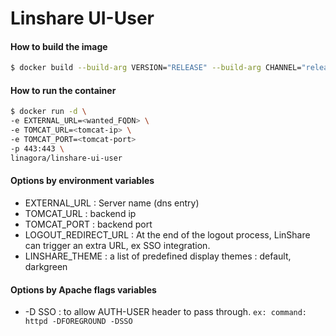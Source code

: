 # Linshare UI-User

#### How to build the image

```bash
$ docker build --build-arg VERSION="RELEASE" --build-arg CHANNEL="releases" --build-arg EXT="com" -t linagora/linshare-ui-user:latest .
```

#### How to run the container

```bash
$ docker run -d \
-e EXTERNAL_URL=<wanted_FQDN> \
-e TOMCAT_URL=<tomcat-ip> \
-e TOMCAT_PORT=<tomcat-port>
-p 443:443 \
linagora/linshare-ui-user
```

#### Options by environment variables

* EXTERNAL_URL : Server name (dns entry)
* TOMCAT_URL : backend ip
* TOMCAT_PORT : backend port
* LOGOUT_REDIRECT_URL : At the end of the logout process, LinShare can trigger
  an extra URL, ex SSO integration.
* LINSHARE_THEME : a list of predefined display themes : default, darkgreen

#### Options by Apache flags variables

* -D SSO : to allow AUTH-USER header to pass through.
    `ex: command: httpd -DFOREGROUND -DSSO`
